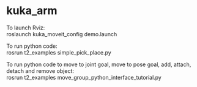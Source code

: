 # kuka_arm
To launch Rviz:<br>
roslaunch kuka_moveit_config demo.launch

To run python code:<br>
rosrun t2_examples simple_pick_place.py

To run python code to move to joint goal, move to pose goal, add, attach, detach and remove object:<br>
rosrun t2_examples move_group_python_interface_tutorial.py
